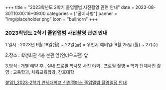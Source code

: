 +++
title = "2023학년도 2학기 졸업앨범 사진촬영 관련 안내"
date = 2023-08-30T10:00:16+09:00
categories = ["공지사항"]
banner = "img/placeholder.png"
icon = "bullhorn"
+++
<!--more-->

### 2023학년도 2학기 졸업앨범 사진촬영 관련 안내

1.일시 : 2023년 9월 18일(월) ~ 22일(금)
※ 우천시 예비일: 9월 25일 (월) ~ 27(수) 

2.장소 : 학생회관 4층 본관 앞(언더우드관) 앞

3.방식 : 개별 예약 후 , 실내 프로필 학사모 사진 야외 , 프로필 촬영
※ 학과 단체사진 촬영 : 교육학과, 체육교육학과, 간호대학 


[붙임1_2023-2학기 연세대학교 신촌캠퍼스 졸업앨범 촬영일정 안내](/files/2023-2학기%20연세대학교%20신촌캠퍼스%20졸업앨범%20촬영일정%20안내.hwp)
